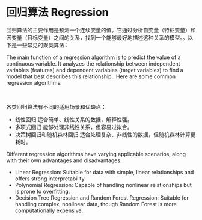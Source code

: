 # 回归算法 Regression

回归算法的主要作用是预测一个连续变量的值。它通过分析自变量（特征变量）和因变量（目标变量）之间的关系，找到一个能够最好地描述这种关系的模型。。以下是一些常见的聚类算法：

The main function of a regression algorithm is to predict the value of a continuous variable. It analyzes the relationship between independent variables (features) and dependent variables (target variables) to find a model that best describes this relationship.. Here are some common regression algorithms:

<br/>

各类回归算法有不同的适用场景和优缺点：
 - 线性回归 适合简单、线性关系的数据，解释性强。
 - 多项式回归 能够处理非线性关系，但容易过拟合。
 - 决策树回归和随机森林回归 适合处理复杂、非线性的数据，但随机森林计算更耗时。

   
Different regression algorithms have varying applicable scenarios, along with their own advantages and disadvantages:
 - Linear Regression: Suitable for data with simple, linear relationships and offers strong interpretability.
 - Polynomial Regression: Capable of handling nonlinear relationships but is prone to overfitting.
 - Decision Tree Regression and Random Forest Regression: Suitable for handling complex, nonlinear data, though Random Forest is more computationally expensive.

